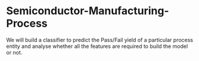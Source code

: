 # Semiconductor-Manufacturing-Process
We will build a classifier to predict the Pass/Fail yield of a particular process entity and analyse whether all the features are required to build the model or not.
